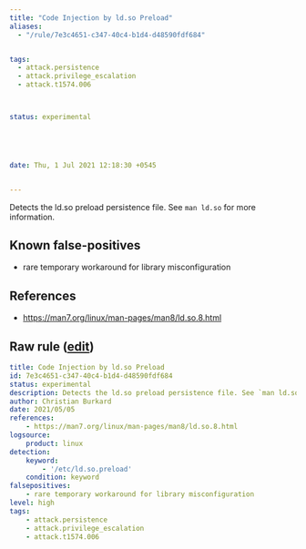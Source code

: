 ```yaml
---
title: "Code Injection by ld.so Preload"
aliases:
  - "/rule/7e3c4651-c347-40c4-b1d4-d48590fdf684"


tags:
  - attack.persistence
  - attack.privilege_escalation
  - attack.t1574.006



status: experimental





date: Thu, 1 Jul 2021 12:18:30 +0545


---
```


Detects the ld.so preload persistence file. See `man ld.so` for more information.

<!--more-->


## Known false-positives

* rare temporary workaround for library misconfiguration



## References

* https://man7.org/linux/man-pages/man8/ld.so.8.html


## Raw rule ([edit](https://github.com/SigmaHQ/sigma/edit/master/rules/linux/builtin/lnx_ldso_preload_injection.yml))
```yaml
title: Code Injection by ld.so Preload
id: 7e3c4651-c347-40c4-b1d4-d48590fdf684
status: experimental
description: Detects the ld.so preload persistence file. See `man ld.so` for more information.
author: Christian Burkard
date: 2021/05/05
references:
    - https://man7.org/linux/man-pages/man8/ld.so.8.html
logsource:
    product: linux
detection:
    keyword: 
        - '/etc/ld.so.preload'
    condition: keyword
falsepositives:
    - rare temporary workaround for library misconfiguration
level: high
tags:
    - attack.persistence
    - attack.privilege_escalation
    - attack.t1574.006
```
